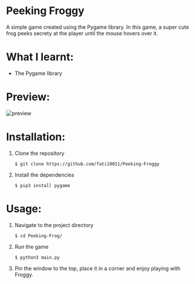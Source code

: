 # Peeking Froggy
A simple game created using the Pygame library. In this game, a super cute frog peeks secrety at the player until the mouse hovers over it.


# What I learnt:
<ul>
  <li>The Pygame library</li>
</ul>

# Preview:

![preview](https://github.com/fati10011/Peeking-Frog/assets/140429920/0b8a2a9b-e77e-4c62-9426-7acb19cecef0)

# Installation:
<ol>
  <li>Clone the repository</li>
  
```
$ git clone https://github.com/fati10011/Peeking-Froggy
```
  <li>Install the dependencies</li>
  
```
$ pip3 install pygame
```
</ol>

# Usage:

<ol>
  <li>Navigate to the project directory</li>
  
```
$ cd Peeking-Frog/
```
  <li>Run the game</li>
  
```
$ python3 main.py
```
  <li>Pin the window to the top, place it in a corner and enjoy playing with Froggy.</li>
</ol>
